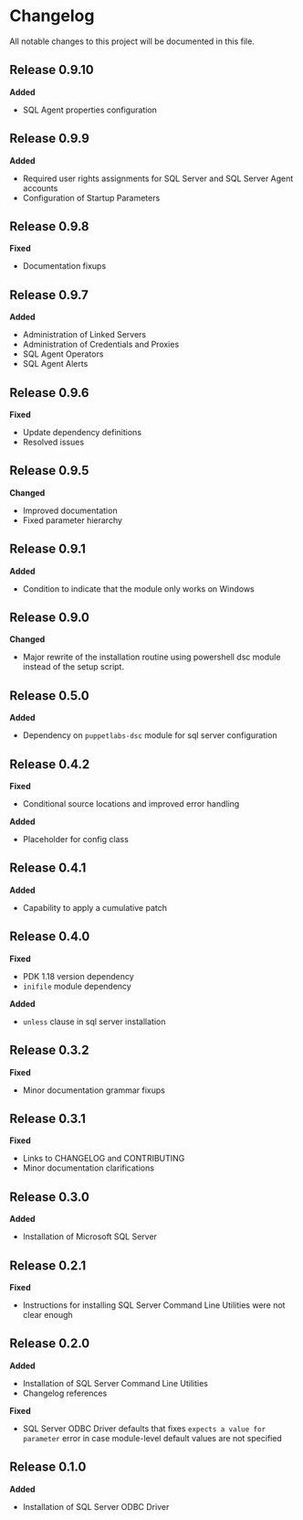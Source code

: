 # Changelog

All notable changes to this project will be documented in this file.

## Release 0.9.10

**Added**

* SQL Agent properties configuration

## Release 0.9.9

**Added**

* Required user rights assignments for SQL Server and SQL Server Agent accounts
* Configuration of Startup Parameters

## Release 0.9.8

**Fixed**

* Documentation fixups

## Release 0.9.7

**Added**

* Administration of Linked Servers
* Administration of Credentials and Proxies
* SQL Agent Operators
* SQL Agent Alerts

## Release 0.9.6

**Fixed**

* Update dependency definitions
* Resolved issues

## Release 0.9.5

**Changed**

* Improved documentation
* Fixed parameter hierarchy

## Release 0.9.1

**Added**

* Condition to indicate that the module only works on Windows

## Release 0.9.0

**Changed**

* Major rewrite of the installation routine using powershell dsc
module instead of the setup script.

## Release 0.5.0

**Added**

* Dependency on `puppetlabs-dsc` module for sql server configuration

## Release 0.4.2

**Fixed**

* Conditional source locations and improved error handling

**Added**

* Placeholder for config class

## Release 0.4.1

**Added**

* Capability to apply a cumulative patch

## Release 0.4.0

**Fixed**

* PDK 1.18 version dependency
* `inifile` module dependency

**Added**

* `unless` clause in sql server installation

## Release 0.3.2

**Fixed**

* Minor documentation grammar fixups

## Release 0.3.1

**Fixed**

* Links to CHANGELOG and CONTRIBUTING
* Minor documentation clarifications

## Release 0.3.0

**Added**

* Installation of Microsoft SQL Server

## Release 0.2.1

**Fixed**

* Instructions for installing SQL Server Command Line Utilities were not clear enough

## Release 0.2.0

**Added**

* Installation of SQL Server Command Line Utilities
* Changelog references

**Fixed**

* SQL Server ODBC Driver defaults that fixes `expects a value for parameter` error in case module-level default values are not specified

## Release 0.1.0

**Added**

* Installation of SQL Server ODBC Driver
